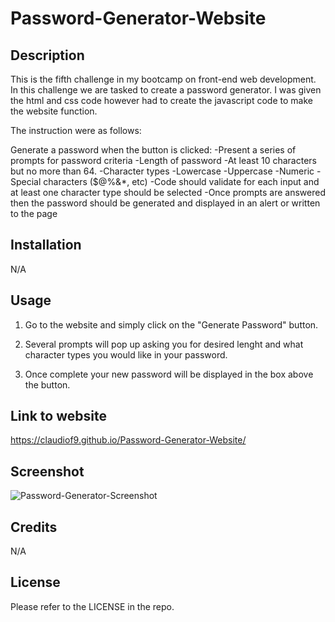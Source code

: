 # Password-Generator-Website

## Description
This is the fifth challenge in my bootcamp on front-end web development. In this challenge we are tasked to create a password generator. I was given the html and css code however had to create the javascript code to make the website function.

The instruction were as follows:

Generate a password when the button is clicked:
    -Present a series of prompts for password criteria
        -Length of password
            -At least 10 characters but no more than 64.
        -Character types
            -Lowercase
            -Uppercase
            -Numeric
            -Special characters ($@%&*, etc)
    -Code should validate for each input and at least one character type should be selected
    -Once prompts are answered then the password should be generated and displayed in an alert or written to the page

## Installation

N/A

## Usage

1. Go to the website and simply click on the "Generate Password" button. 

2. Several prompts will pop up asking you for desired lenght and what character types you would like in your password.

3. Once complete your new password will be displayed in the box above the button.

## Link to website
https://claudiof9.github.io/Password-Generator-Website/

## Screenshot
![Password-Generator-Screenshot](https://user-images.githubusercontent.com/119876939/213002967-b6d3883d-a43b-4eaf-841f-0885735198ae.png)

## Credits

N/A

## License

Please refer to the LICENSE in the repo.
